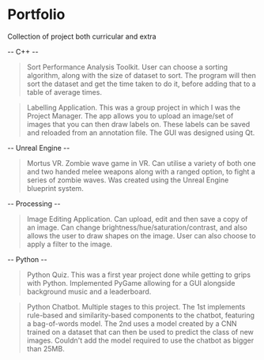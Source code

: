 # Portfolio
Collection of project both curricular and extra

-- C++ --
> Sort Performance Analysis Toolkit. User can choose a sorting algorithm, along with the size of dataset to sort.
The program will then sort the dataset and get the time taken to do it, before adding that to a table of average times.

> Labelling Application. This was a group project in which I was the Project Manager. The app allows you to upload an image/set of images
that you can then draw labels on. These labels can be saved and reloaded from an annotation file. The GUI was designed using Qt.

-- Unreal Engine --
> Mortus VR. Zombie wave game in VR. Can utilise a variety of both one and two handed melee weapons along with a ranged option, to fight a 
series of zombie waves. Was created using the Unreal Engine blueprint system.

-- Processing --
> Image Editing Application. Can upload, edit and then save a copy of an image. Can change brightness/hue/saturation/contrast, and also allows 
the user to draw shapes on the image. User can also choose to apply a filter to the image.

-- Python --
> Python Quiz. This was a first year project done while getting to grips with Python. Implemented PyGame allowing for a GUI alongside
background music and a leaderboard.

> Python Chatbot. Multiple stages to this project. The 1st implements rule-based and similarity-based components to the chatbot,
featuring a bag-of-words model. The 2nd uses a model created by a CNN trained on a dataset that can then be used to predict the class
of new images. Couldn't add the model required to use the chatbot as bigger than 25MB.
